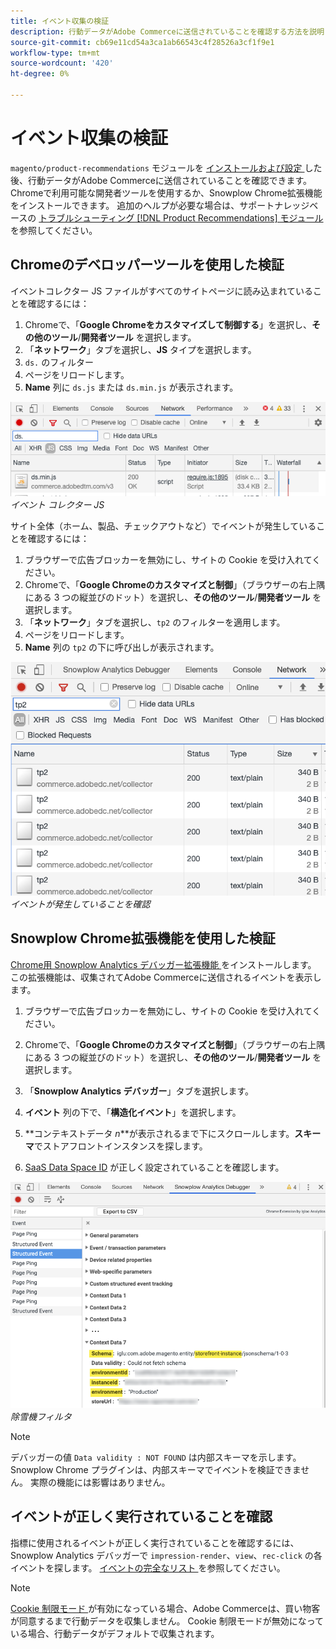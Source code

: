 ```yaml
---
title: イベント収集の検証
description: 行動データがAdobe Commerceに送信されていることを確認する方法を説明します。
source-git-commit: cb69e11cd54a3ca1ab66543c4f28526a3cf1f9e1
workflow-type: tm+mt
source-wordcount: '420'
ht-degree: 0%

---
```


# イベント収集の検証

`magento/product-recommendations` モジュールを [ インストールおよび設定 ](install-configure.md) した後、行動データがAdobe Commerceに送信されていることを確認できます。 Chromeで利用可能な開発者ツールを使用するか、Snowplow Chrome拡張機能をインストールできます。 追加のヘルプが必要な場合は、サポートナレッジベースの [ トラブルシューティング  [!DNL Product Recommendations]  モジュール ](https://experienceleague.adobe.com/docs/commerce-knowledge-base/kb/troubleshooting/miscellaneous/troubleshoot-product-recommendations-module-in-magento-commerce.html) を参照してください。

## Chromeのデベロッパーツールを使用した検証

イベントコレクター JS ファイルがすべてのサイトページに読み込まれていることを確認するには：

1. Chromeで、「**Google Chromeをカスタマイズして制御する**」を選択し、**その他のツール**/**開発者ツール** を選択します。
1. 「**ネットワーク**」タブを選択し、**JS** タイプを選択します。
1. `ds.` のフィルター
1. ページをリロードします。
1. **Name** 列に `ds.js` または `ds.min.js` が表示されます。

![ イベントコレクター JS](assets/filter-ds.png)
_イベント コレクター JS_

サイト全体（ホーム、製品、チェックアウトなど）でイベントが発生していることを確認するには：

1. ブラウザーで広告ブロッカーを無効にし、サイトの Cookie を受け入れてください。
1. Chromeで、「**Google Chromeのカスタマイズと制御**」（ブラウザーの右上隅にある 3 つの縦並びのドット）を選択し、**その他のツール**/**開発者ツール** を選択します。
1. 「**ネットワーク**」タブを選択し、`tp2` のフィルターを適用します。
1. ページをリロードします。
1. **Name** 列の `tp2` の下に呼び出しが表示されます。

![ イベントの実行 ](assets/filter-tp2.png)
_イベントが発生していることを確認_

## Snowplow Chrome拡張機能を使用した検証

[Chrome用 Snowplow Analytics デバッガー拡張機能 ](https://chrome.google.com/webstore/detail/snowplow-analytics-debugg/jbnlcgeengmijcghameodeaenefieedm) をインストールします。 この拡張機能は、収集されてAdobe Commerceに送信されるイベントを表示します。

1. ブラウザーで広告ブロッカーを無効にし、サイトの Cookie を受け入れてください。

1. Chromeで、「**Google Chromeのカスタマイズと制御**」（ブラウザーの右上隅にある 3 つの縦並びのドット）を選択し、**その他のツール**/**開発者ツール** を選択します。

1. 「**Snowplow Analytics デバッガー**」タブを選択します。

1. **イベント** 列の下で、「**構造化イベント**」を選択します。

1. **コンテキストデータ _n_**が表示されるまで下にスクロールします。**スキーマ**でストアフロントインスタンスを探します。

1. [SaaS Data Space ID](https://experienceleague.adobe.com/docs/commerce-admin/config/services/saas.html) が正しく設定されていることを確認します。

![ 除雪機フィルタ ](assets/snowplow-filter.png)
_除雪機フィルタ_

>[!NOTE]
>
> デバッガーの値 `Data validity : NOT FOUND` は内部スキーマを示します。 Snowplow Chrome プラグインは、内部スキーマでイベントを検証できません。 実際の機能には影響はありません。

## イベントが正しく実行されていることを確認

指標に使用されるイベントが正しく実行されていることを確認するには、Snowplow Analytics デバッガーで `impression-render`、`view`、`rec-click` の各イベントを探します。 [ イベントの完全なリスト ](https://experienceleague.adobe.com/docs/commerce/product-recommendations/developer/events.html) を参照してください。

>[!NOTE]
>
> [Cookie 制限モード ](https://experienceleague.adobe.com/docs/commerce-admin/start/compliance/privacy/compliance-cookie-law.html) が有効になっている場合、Adobe Commerceは、買い物客が同意するまで行動データを収集しません。 Cookie 制限モードが無効になっている場合、行動データがデフォルトで収集されます。
